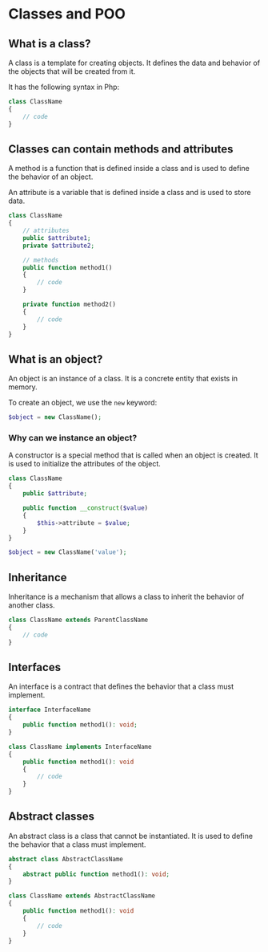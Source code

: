 # Classes and POO

## What is a class?

A class is a template for creating objects. It defines the data and behavior of the objects that will be created from it.

It has the following syntax in Php:

```php
class ClassName
{
    // code
}
```

## Classes can contain methods and attributes

A method is a function that is defined inside a class and is used to define the behavior of an object.

An attribute is a variable that is defined inside a class and is used to store data.

```php
class ClassName
{
    // attributes
    public $attribute1;
    private $attribute2;

    // methods
    public function method1()
    {
        // code
    }

    private function method2()
    {
        // code
    }
}
```

## What is an object?

An object is an instance of a class. It is a concrete entity that exists in memory.

To create an object, we use the `new` keyword:

```php
$object = new ClassName();
```

### Why can we instance an object?

A constructor is a special method that is called when an object is created. It is used to initialize the attributes of the object.

```php
class ClassName
{
    public $attribute;

    public function __construct($value)
    {
        $this->attribute = $value;
    }
}

$object = new ClassName('value');
```

## Inheritance

Inheritance is a mechanism that allows a class to inherit the behavior of another class.

```php
class ClassName extends ParentClassName
{
    // code
}
```

## Interfaces

An interface is a contract that defines the behavior that a class must implement.

```php
interface InterfaceName
{
    public function method1(): void;
}
```

```php
class ClassName implements InterfaceName
{
    public function method1(): void
    {
        // code
    }
}
```

## Abstract classes

An abstract class is a class that cannot be instantiated. It is used to define the behavior that a class must implement.

```php
abstract class AbstractClassName
{
    abstract public function method1(): void;
}
```

```php
class ClassName extends AbstractClassName
{
    public function method1(): void
    {
        // code
    }
}
```

